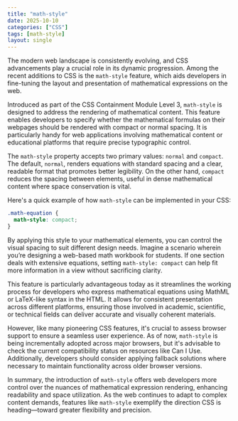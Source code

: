 ```yaml
---
title: "math-style"
date: 2025-10-10
categories: ["CSS"]
tags: [math-style]
layout: single
---
```


The modern web landscape is consistently evolving, and CSS advancements play a crucial role in its dynamic progression. Among the recent additions to CSS is the `math-style` feature, which aids developers in fine-tuning the layout and presentation of mathematical expressions on the web.

Introduced as part of the CSS Containment Module Level 3, `math-style` is designed to address the rendering of mathematical content. This feature enables developers to specify whether the mathematical formulas on their webpages should be rendered with compact or normal spacing. It is particularly handy for web applications involving mathematical content or educational platforms that require precise typographic control.

The `math-style` property accepts two primary values: `normal` and `compact`. The default, `normal`, renders equations with standard spacing and a clear, readable format that promotes better legibility. On the other hand, `compact` reduces the spacing between elements, useful in dense mathematical content where space conservation is vital.

Here's a quick example of how `math-style` can be implemented in your CSS:

```css
.math-equation {
  math-style: compact;
}
```

By applying this style to your mathematical elements, you can control the visual spacing to suit different design needs. Imagine a scenario wherein you’re designing a web-based math workbook for students. If one section deals with extensive equations, setting `math-style: compact` can help fit more information in a view without sacrificing clarity.

This feature is particularly advantageous today as it streamlines the working process for developers who express mathematical equations using MathML or LaTeX-like syntax in the HTML. It allows for consistent presentation across different platforms, ensuring those involved in academic, scientific, or technical fields can deliver accurate and visually coherent materials.

However, like many pioneering CSS features, it's crucial to assess browser support to ensure a seamless user experience. As of now, `math-style` is being incrementally adopted across major browsers, but it's advisable to check the current compatibility status on resources like Can I Use. Additionally, developers should consider applying fallback solutions where necessary to maintain functionality across older browser versions.

In summary, the introduction of `math-style` offers web developers more control over the nuances of mathematical expression rendering, enhancing readability and space utilization. As the web continues to adapt to complex content demands, features like `math-style` exemplify the direction CSS is heading—toward greater flexibility and precision.
